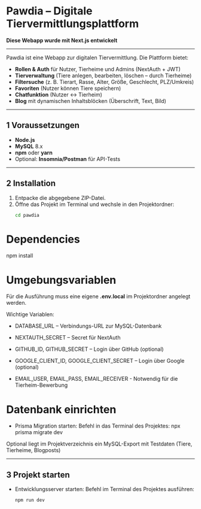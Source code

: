# Pawdia – Digitale Tiervermittlungsplattform 

**Diese Webapp wurde mit Next.js entwickelt**

----

Pawdia ist eine Webapp zur digitalen Tiervermittlung. Die Plattform bietet:
- **Rollen & Auth** für Nutzer, Tierheime und Admins (NextAuth + JWT)
- **Tierverwaltung** (Tiere anlegen, bearbeiten, löschen – durch Tierheime)
- **Filtersuche** (z. B. Tierart, Rasse, Alter, Größe, Geschlecht, PLZ/Umkreis)
- **Favoriten** (Nutzer können Tiere speichern)
- **Chatfunktion** (Nutzer ↔ Tierheim)
- **Blog** mit dynamischen Inhaltsblöcken (Überschrift, Text, Bild)

----

## 1 Voraussetzungen

- **Node.js** 
- **MySQL** 8.x 
- **npm** oder **yarn**
- Optional: **Insomnia/Postman** für API-Tests

----

## 2 Installation

1. Entpacke die abgegebene ZIP-Datei.  
2. Öffne das Projekt im Terminal und wechsle in den Projektordner:
   ```bash
   cd pawdia

# Dependencies
npm install

# Umgebungsvariablen
Für die Ausführung muss eine eigene **.env.local** im Projektordner angelegt werden.

Wichtige Variablen:

- DATABASE_URL – Verbindungs-URL zur MySQL-Datenbank

- NEXTAUTH_SECRET – Secret für NextAuth

- GITHUB_ID, GITHUB_SECRET – Login über GitHub (optional)

- GOOGLE_CLIENT_ID, GOOGLE_CLIENT_SECRET – Login über Google (optional)

- EMAIL_USER, EMAIL_PASS, EMAIL_RECEIVER - Notwendig für die Tierheim-Bewerbung

# Datenbank einrichten

- Prisma Migration starten: Befehl in das Terminal des Projektes:
npx prisma migrate dev

Optional liegt im Projektverzeichnis ein MySQL-Export mit Testdaten (Tiere, Tierheime, Blogposts)

----

## 3 Projekt starten

- Entwicklungsserver starten:
Befehl im Terminal des Projektes ausführen:
   ```bash
   npm run dev
